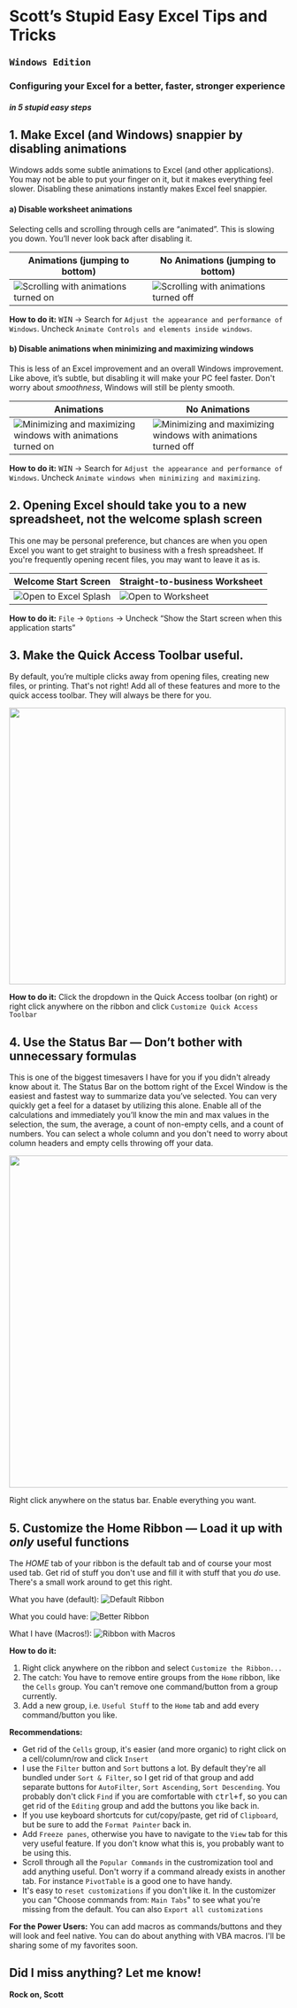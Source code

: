 # Scott’s Stupid Easy Excel Tips and Tricks
### <kbd>Windows Edition</kbd> 
### Configuring your Excel for a better, faster, stronger experience 
#### *in 5 stupid easy steps*

## 1. Make Excel (and Windows) snappier by disabling animations
Windows adds some subtle animations to Excel (and other applications). You may not be able to put your finger on it, but it makes everything feel slower. Disabling these animations instantly makes Excel feel snappier. 

#### a) Disable worksheet animations
Selecting cells and scrolling through cells are “animated”. This is slowing you down. You’ll never look back after disabling it.

Animations (jumping to bottom)| No Animations (jumping to bottom)
--- | ---
![Scrolling with animations turned on](/images/scroll_before.gif)[]() | ![Scrolling with animations turned off](/images/scroll_after.gif)[]()

**How to do it:** <kbd>WIN</kbd> → Search for `Adjust the appearance and performance of Windows`. Uncheck `Animate Controls and elements inside windows`.

#### b) Disable animations when minimizing and maximizing windows
This is less of an Excel improvement and an overall Windows improvement. Like above, it’s subtle, but disabling it will make your PC feel faster. Don't worry about _smoothness_, Windows will still be plenty smooth.

Animations | No Animations
--- | ---
![Minimizing and maximizing windows with animations turned on](/images/window_before.gif)[]() | ![Minimizing and maximizing windows with animations turned off](/images/window_after.gif)[]()

**How to do it:** <kbd>WIN</kbd> → Search for `Adjust the appearance and performance of Windows`. Uncheck `Animate windows when minimizing and maximizing`.


## 2. Opening Excel should take you to a new spreadsheet, not the welcome splash screen
This one may be personal preference, but chances are when you open Excel you want to get straight to business with a fresh spreadsheet. If you're frequently opening recent files, you may want to leave it as is. 

Welcome Start Screen | Straight-to-business Worksheet
--- | ---
![Open to Excel Splash](/images/welcome_splash.png)[]() | ![Open to Worksheet](/images/new_sheet.png)[]()

**How to do it:** `File` → `Options` → Uncheck “Show the Start screen when this application starts”


## 3. Make the Quick Access Toolbar useful.
By default, you’re multiple clicks away from opening files, creating new files, or printing. That's not right! Add all of these features and more to the quick access toolbar. They will always be there for you.

<img src="/images/quick_access.png" width="500px" />

**How to do it:** Click the dropdown in the Quick Access toolbar (on right) or right click anywhere on the ribbon and click `Customize Quick Access Toolbar`


## 4. Use the Status Bar — Don’t bother with unnecessary formulas
This is one of the biggest timesavers I have for you if you didn't already know about it. The Status Bar on the bottom right of the Excel Window is the easiest and fastest way to summarize data you’ve selected. You can very quickly get a feel for a dataset by utilizing this alone. Enable all of the calculations and immediately you’ll know the min and max values in the selection, the sum, the average, a count of non-empty cells, and a count of numbers. You can select a whole column and you don't need to worry about column headers and empty cells throwing off your data.

<img src="/images/status_bar.png" width="600px" />

Right click anywhere on the status bar. Enable everything you want.


## 5. Customize the Home Ribbon — Load it up with *only* useful functions
The *HOME* tab of your ribbon is the default tab and of course your most used tab. Get rid of stuff you don't use and fill it with stuff that you _do_ use. There's a small work around to get this right. 

What you have (default):
![Default Ribbon](/images/ribbon_default.png)[]()

What you could have:
![Better Ribbon](/images/ribbon_you.png)[]()

What I have (Macros!):
![Ribbon with Macros](/images/ribbon_me.png)[]()

**How to do it:**
1. Right click anywhere on the ribbon and select `Customize the Ribbon...`
2. The catch: You have to remove entire groups from the `Home` ribbon, like the `Cells` group. You can't remove one command/button from a group currently.
3. Add a new group, i.e. `Useful Stuff` to the `Home` tab and add every command/button you like.

**Recommendations:**
* Get rid of the `Cells` group, it's easier (and more organic) to right click on a cell/column/row and click `Insert`
* I use the `Filter` button and `Sort` buttons a lot. By default they're all bundled under `Sort & Filter`, so I get rid of that group and add separate buttons for `AutoFilter`, `Sort Ascending`, `Sort Descending`. You probably don't click `Find` if you are comfortable with <kbd>ctrl+f</kbd>, so you can get rid of the `Editing` group and add the buttons you like back in.
* If you use keyboard shortcuts for cut/copy/paste, get rid of `Clipboard`, but be sure to add the `Format Painter` back in.
* Add `Freeze panes`, otherwise you have to navigate to the `View` tab for this very useful feature. If you don't know what this is, you probably want to be using this.
* Scroll through all the `Popular Commands` in the custromization tool and add anything useful. Don't worry if a command already exists in another tab. For instance `PivotTable` is a good one to have handy. 
* It's easy to `reset customizations` if you don't like it. In the customizer you can "Choose commands from: `Main Tabs`" to see what you're missing from the default. You can also `Export all customizations`

**For the Power Users:**
You can add macros as commands/buttons and they will look and feel native. You can do about anything with VBA macros. I'll be sharing some of my favorites soon.


## Did I miss anything? Let me know!

**Rock on,
Scott**
